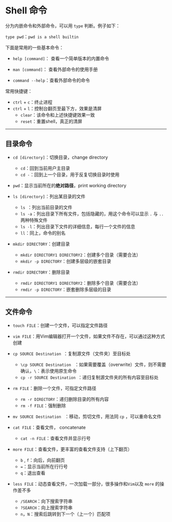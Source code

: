 # Shell 命令

分为内嵌命令和外部命令，可以用 `type` 判断。例子如下：

`type pwd`：`pwd is a shell builtin`

下面是常用的一些基本命令：

- `help [command]`： 查看一个简单版本的内置命令

- `man [command]`： 查看外部命令的使用手册

- `command --help`：查看外部命令的命令

常用快捷键：

- `ctrl` + `c`：终止进程
- `ctrl` + `l`：控制台翻页至最下方，效果是清屏
  - `clear`：该命令和上述快捷键效果一致
  - `reset`：重置shell，真正的清屏

---

## 目录命令

- `cd [directory]`：切换目录，change directory
  - `cd`：回到当前用户主目录
  - `cd -`：回到上一个目录，用于反复切换目录时使用

- `pwd`：显示当前所在的**绝对路径**，print working directory
- `ls [directory]`：列出某目录的文件
  - `ls `：列出当前目录的文件
  - `ls -a`：列出目录下所有文件，包括隐藏的，用这个命令可以显示 `.` 与 `..` 两种特殊文件
  - `ls -l`：列出目录下文件的详细信息，每行一个文件的信息
  - `ll`：同上，命令的别名

- `mkdir DIRECTORY`：创建目录
  - `mkdir DIRECTORY1 DIRECTORY2`：创建多个目录（需要合法）
  - `mkdir -p DIRECTORY`：创建多层级的嵌套目录
- `rmdir DIRECTORY`：删除目录
  - `rmdir DIRECTORY1 DIRECTORY2`：删除多个目录（需要合法）
  - `rmdir -p DIRECTORY`：嵌套删除多层级的目录

---

## 文件命令

- `touch FILE`：创建一个文件，可以指定文件路径

- `vim FILE`：用Vim编辑器打开一个文件，如果文件不存在，可以通过这种方式创建

- `cp SOURCE Destination `：复制源文件（文件夹）至目标处
  - `\cp SOURCE Destination ` ：如果需要覆盖（overwrite）文件，则不需要确认，`\`：表示使用原生命令
  - `cp -r SOURCE Destination `：递归复制源文件夹的所有内容至目标处
- `rm FILE`：删除一个文件，可指定文件路径
  - `rm -r DIRECTORY`：递归删除目录的所有内容
  - `rm -f FILE`：强制删除
- `mv SOURCE Destination ` ：移动，剪切文件，用法同 `cp` ，可以重命名文件

- `cat FILE`：查看文件， concatenate
  - `cat -n FILE`：查看文件并显示行号
- `more FILE`：查看文件，更丰富的查看文件支持（上下翻页）
  - `b` , `f`：向后，向前翻页
  - `=`：显示当前所在行行号
  - `q`：退出查看

- `less FILE`：动态查看文件，一次加载一部分，很多操作和`Vim`以及 `more` 的操作差不多
  - `/SEARCH`：向下搜索字符串
  - `?SEARCH`：向上搜索字符串
  - `n`，`N`：搜索后跳转到下一个（上一个）匹配项